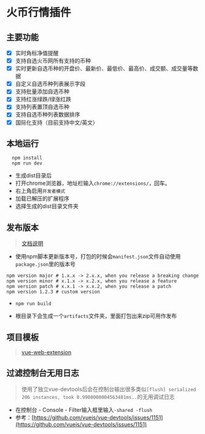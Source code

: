 # 火币行情插件

## 主要功能

- [x] 实时角标净值提醒
- [x] 支持自选火币网所有支持的币种
- [x] 实时更新自选币种的开盘价、最新价、最低价、最高价、成交额、成交量等数据
- [x] 自定义自选币种列表展示字段
- [x] 支持批量添加自选币种
- [x] 支持红涨绿跌/绿涨红跌
- [x] 支持列表置顶自选币种
- [x] 支持自选币种列表数据排序
- [x] 国际化支持（目前支持中文/英文）

## 本地运行

```shell
  npm install
  npm run dev
```

- 生成dist目录后
- 打开chrome浏览器，地址栏输入```chrome://extensions/```，回车。
- 右上角启用```开发者模式```
- 加载已解压的扩展程序
- 选择生成的dist目录文件夹


## 发布版本

> [文档说明](https://vue-web-extension.netlify.app/intro/production-workflow.html#handle-extension-version)

- 使用npm脚本更新版本号，打包的时候会```manifest.json```文件自动使用```package.json```里的版本号

```shell
npm version major # 1.x.x -> 2.x.x, when you release a breaking change
npm version minor # x.1.x -> x.2.x, when you release a feature
npm version patch # x.x.1 -> x.x.2, when you release a patch
npm version 1.2.3 # custom version
```

- ```npm run build```

- 根目录下会生成一个```artifacts```文件夹，里面打包出来zip可用作发布

## 项目模板

> [vue-web-extension](https://vue-web-extension.netlify.app/)

## 过滤控制台无用日志
> 使用了独立vue-devtools后会在控制台输出很多类似```[flush] serialized 206 instances, took 0.9900000004563481ms..```的无用调试日志

- 在控制台 - Console - Filter输入框里输入```-shared -flush```
- 参考：[https://github.com/vuejs/vue-devtools/issues/1151](https://github.com/vuejs/vue-devtools/issues/1151)



